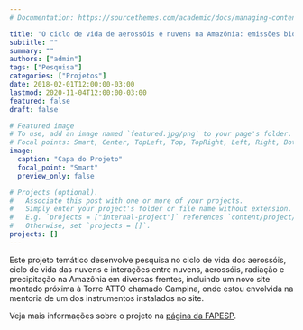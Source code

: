 ```yaml
---
# Documentation: https://sourcethemes.com/academic/docs/managing-content/

title: "O ciclo de vida de aerossóis e nuvens na Amazônia: emissões biogênicas, emissões de queimadas e impactos no ecossistema"
subtitle: ""
summary: ""
authors: ["admin"]
tags: ["Pesquisa"]
categories: ["Projetos"]
date: 2018-02-01T12:00:00-03:00
lastmod: 2020-11-04T12:00:00-03:00
featured: false
draft: false

# Featured image
# To use, add an image named `featured.jpg/png` to your page's folder.
# Focal points: Smart, Center, TopLeft, Top, TopRight, Left, Right, BottomLeft, Bottom, BottomRight.
image:
  caption: "Capa do Projeto"
  focal_point: "Smart"
  preview_only: false

# Projects (optional).
#   Associate this post with one or more of your projects.
#   Simply enter your project's folder or file name without extension.
#   E.g. `projects = ["internal-project"]` references `content/project/deep-learning/index.md`.
#   Otherwise, set `projects = []`.
projects: []
---
```


Este projeto temático desenvolve pesquisa no ciclo de vida dos aerossóis, ciclo de vida das nuvens e interações entre nuvens, aerossóis, radiação e precipitação na Amazônia em diversas frentes, incluindo um novo site montado próxima à Torre ATTO chamado Campina, onde estou envolvida na mentoria de um dos instrumentos instalados no site.

Veja mais informações sobre o projeto na [página da FAPESP](https://bv.fapesp.br/pt/auxilios/98922/o-ciclo-de-vida-de-aerossois-e-nuvens-na-amazonia-emissoes-biogenicas-emissoes-de-queimadas-e-impa/).